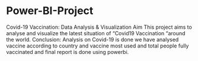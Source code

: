 # Power-BI-Project
Covid-19 Vaccination: Data Analysis & Visualization
Aim
 This project aims to analyse and visualize the latest situation of “Covid19 Vaccination “around the world.
Conclusion:
Analysis on Covid-19 is done we have analysed vaccine according to country and vaccine most used and total people fully vaccinated and final report is done using powerbi.
